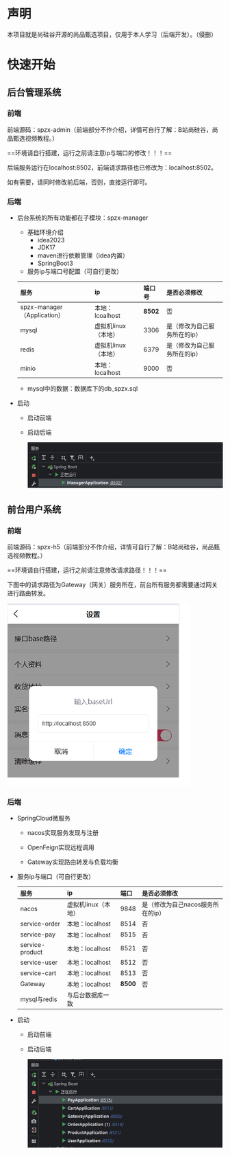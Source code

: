 # 声明

本项目就是尚硅谷开源的尚品甄选项目，仅用于本人学习（后端开发）。（侵删）

# 快速开始

## 后台管理系统

### 前端

前端源码：spzx-admin（前端部分不作介绍，详情可自行了解：B站尚硅谷，尚品甄选视频教程。）

==环境请自行搭建，运行之前请注意ip与端口的修改！！！==

后端服务运行在localhost:8502，前端请求路径也已修改为：localhost:8502。

如有需要，请同时修改前后端，否则，直接运行即可。

### 后端

- 后台系统的所有功能都在子模块：spzx-manager

  - 基础环境介绍
  	- idea2023
  	- JDK17
  	- maven进行依赖管理（idea内置）
  	- SpringBoot3
  - 服务ip与端口号配置（可自行更改）

  | 服务                        | ip                  | 端口号   | 是否必须修改                 |
  | :-------------------------- | ------------------- | -------- | ---------------------------- |
  | spzx-manager（Application） | 本地：lcoalhost     | **8502** | 否                           |
  | mysql                       | 虚拟机linux（本地） | 3306     | 是（修改为自己服务所在的ip） |
  | redis                       | 虚拟机linux（本地） | 6379     | 是（修改为自己服务所在的ip） |
  | minio                       | 本地：localhost     | 9000     | 否                           |

  - mysql中的数据：数据库下的db_spzx.sql

- 启动

	- 启动前端

	- 启动后端

		![](assets/2.png)

## 前台用户系统

### 前端

前端源码：spzx-h5（前端部分不作介绍，详情可自行了解：B站尚硅谷，尚品甄选视频教程。）

==环境请自行搭建，运行之前请注意修改请求路径！！！==

下图中的请求路径为Gateway（网关）服务所在，前台所有服务都需要通过网关进行路由转发。

![](assets/1.png)

### 后端

- SpringCloud微服务

	- nacos实现服务发现与注册

	- OpenFeign实现远程调用

	- Gateway实现路由转发与负载均衡

- 服务ip与端口（可自行更改）

	| 服务            | ip                  | 端口     | 是否必须修改                      |
	| --------------- | ------------------- | -------- | --------------------------------- |
	| nacos           | 虚拟机linux（本地） | 9848     | 是（修改为自己nacos服务所在的ip） |
	| service-order   | 本地：localhost     | 8514     | 否                                |
	| service-pay     | 本地：localhost     | 8515     | 否                                |
	| service-product | 本地：localhost     | 8521     | 否                                |
	| service-user    | 本地：localhost     | 8512     | 否                                |
	| service-cart    | 本地：localhost     | 8513     | 否                                |
	| Gateway         | 本地：localhost     | **8500** | 否                                |
	| mysql与redis    | 与后台数据库一致    |          |                                   |

- 启动

	- 启动前端

	- 启动后端

		![](assets/3.png)
